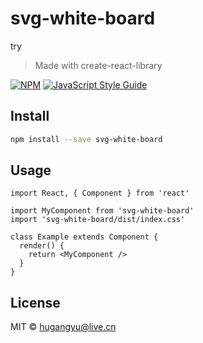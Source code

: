 # svg-white-board
try
> Made with create-react-library

[![NPM](https://img.shields.io/npm/v/svg-white-board.svg)](https://www.npmjs.com/package/svg-white-board) [![JavaScript Style Guide](https://img.shields.io/badge/code_style-standard-brightgreen.svg)](https://standardjs.com)

## Install

```bash
npm install --save svg-white-board
```

## Usage

```tsx
import React, { Component } from 'react'

import MyComponent from 'svg-white-board'
import 'svg-white-board/dist/index.css'

class Example extends Component {
  render() {
    return <MyComponent />
  }
}
```

## License

MIT © [hugangyu@live.cn](https://github.com/hugangyu@live.cn)

